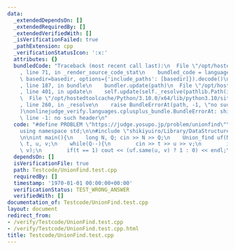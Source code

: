 ```yaml
---
data:
  _extendedDependsOn: []
  _extendedRequiredBy: []
  _extendedVerifiedWith: []
  _isVerificationFailed: true
  _pathExtension: cpp
  _verificationStatusIcon: ':x:'
  attributes: {}
  bundledCode: "Traceback (most recent call last):\n  File \"/opt/hostedtoolcache/Python/3.10.0/x64/lib/python3.10/site-packages/onlinejudge_verify/documentation/build.py\"\
    , line 71, in _render_source_code_stat\n    bundled_code = language.bundle(stat.path,\
    \ basedir=basedir, options={'include_paths': [basedir]}).decode()\n  File \"/opt/hostedtoolcache/Python/3.10.0/x64/lib/python3.10/site-packages/onlinejudge_verify/languages/cplusplus.py\"\
    , line 187, in bundle\n    bundler.update(path)\n  File \"/opt/hostedtoolcache/Python/3.10.0/x64/lib/python3.10/site-packages/onlinejudge_verify/languages/cplusplus_bundle.py\"\
    , line 401, in update\n    self.update(self._resolve(pathlib.Path(included), included_from=path))\n\
    \  File \"/opt/hostedtoolcache/Python/3.10.0/x64/lib/python3.10/site-packages/onlinejudge_verify/languages/cplusplus_bundle.py\"\
    , line 260, in _resolve\n    raise BundleErrorAt(path, -1, \"no such header\"\
    )\nonlinejudge_verify.languages.cplusplus_bundle.BundleErrorAt: shikiyuiro/Library/DataStructure/UnionFind.cpp:\
    \ line -1: no such header\n"
  code: "#define PROBLEM \"https://judge.yosupo.jp/problem/unionfind\"\n#include<bits/stdc++.h>\n\
    using namespace std;\n\n#include \"shikiyuiro/Library/DataStructure/UnionFind.cpp\"\
    \n\nint main(){\n    long N, Q; cin >> N >> Q;\n    Union_find uf(N);\n    long\
    \ t, u, v;\n    while(Q--){\n        cin >> t >> u >> v;\n        if(t == 0) uf.unite(u,\
    \ v);\n        if(t == 1) cout << (uf.same(u, v) ? 1 : 0) << endl;\n    }\n}\n"
  dependsOn: []
  isVerificationFile: true
  path: Testcode/UnionFind.test.cpp
  requiredBy: []
  timestamp: '1970-01-01 00:00:00+00:00'
  verificationStatus: TEST_WRONG_ANSWER
  verifiedWith: []
documentation_of: Testcode/UnionFind.test.cpp
layout: document
redirect_from:
- /verify/Testcode/UnionFind.test.cpp
- /verify/Testcode/UnionFind.test.cpp.html
title: Testcode/UnionFind.test.cpp
---
```

